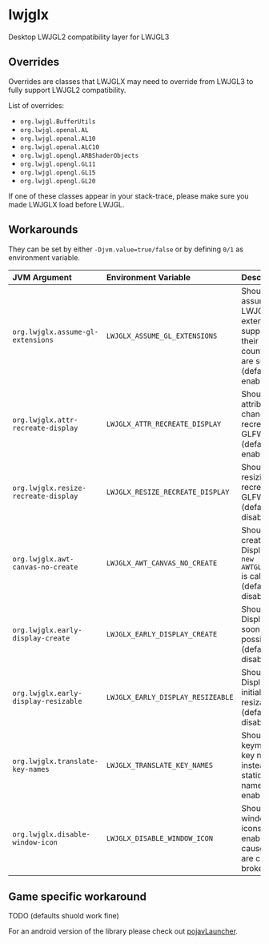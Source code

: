 # lwjglx
Desktop LWJGL2 compatibility layer for LWJGL3

## Overrides

Overrides are classes that LWJGLX may need to override from LWJGL3 to fully support LWJGL2 compatibility.

List of overrides:
- `org.lwjgl.BufferUtils`
- `org.lwjgl.openal.AL`
- `org.lwjgl.openal.AL10`
- `org.lwjgl.openal.ALC10`
- `org.lwjgl.opengl.ARBShaderObjects`
- `org.lwjgl.opengl.GL11`
- `org.lwjgl.opengl.GL15`
- `org.lwjgl.opengl.GL20`

If one of these classes appear in your stack-trace, please make sure you made LWJGLX load before LWJGL.

## Workarounds

They can be set by either `-Djvm.value=true/false` or by defining `0/1` as environment variable.

| JVM Argument                         | Environment Variable              | Description                                                                                             |
|:-------------------------------------|:----------------------------------|:--------------------------------------------------------------------------------------------------------|
| `org.lwjglx.assume-gl-extensions`    | `LWJGLX_ASSUME_GL_EXTENSIONS`     | Should assume some LWJGL2 extension support if their LWJGL3 counterpart are supported (default enabled) |
| `org.lwjglx.attr-recreate-display`   | `LWJGLX_ATTR_RECREATE_DISPLAY`    | Should attribute change recreate GLFW display (default enabled)                                         |
| `org.lwjglx.resize-recreate-display` | `LWJGLX_RESIZE_RECREATE_DISPLAY`  | Should resizing recreate GLFW display (default disabled)                                                |
| `org.lwjglx.awt-canvas-no-create`    | `LWJGLX_AWT_CANVAS_NO_CREATE`     | Should avoid creating Display when `new AWTGLCanvas()` is called. (default disabled)                    |
| `org.lwjglx.early-display-create`    | `LWJGLX_EARLY_DISPLAY_CREATE`     | Should create Display as soon as possible (default disabled)                                            |
| `org.lwjglx.early-display-resizable` | `LWJGLX_EARLY_DISPLAY_RESIZEABLE` | Should Display be initially resizable (default disabled)                                                |
| `org.lwjglx.translate-key-names`     | `LWJGLX_TRANSLATE_KEY_NAMES`      | Should use keymap for key names instead of static key name (default enabled)                            |
| `org.lwjglx.disable-window-icon`     | `LWJGLX_DISABLE_WINDOW_ICON`      | Should ignore windows icons (default enabled cause icons are currently broken)                          |


## Game specific workaround

TODO (defaults shuold work fine)

For an android version of the library please check out [pojavLauncher](https://github.com/PojavLauncherTeam/PojavLauncher/tree/v3_openjdk/jre_lwjgl3glfw).
